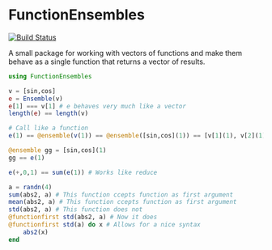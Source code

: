 # FunctionEnsembles

[![Build Status](https://travis-ci.org/baggepinnen/FunctionEnsembles.jl.svg?branch=master)](https://travis-ci.org/baggepinnen/FunctionEnsembles.jl)

A small package for working with vectors of functions and make them behave as a single function that returns a vector of results.

```julia
using FunctionEnsembles

v = [sin,cos]
e = Ensemble(v)
e[1] === v[1] # e behaves very much like a vector
length(e) == length(v)

# Call like a function
e(1) == @ensemble(v(1)) == @ensemble([sin,cos](1)) == [v[1](1), v[2](1)] # These are all equivalent

@ensemble gg = [sin,cos](1)
gg == e(1)

e(+,0,1) == sum(e(1)) # Works like reduce

a = randn(4)
sum(abs2, a) # This function ccepts function as first argument
mean(abs2, a) # This function ccepts function as first argument
std(abs2, a) # This function does not
@functionfirst std(abs2, a) # Now it does
@functionfirst std(a) do x # Allows for a nice syntax
    abs2(x)
end
```
